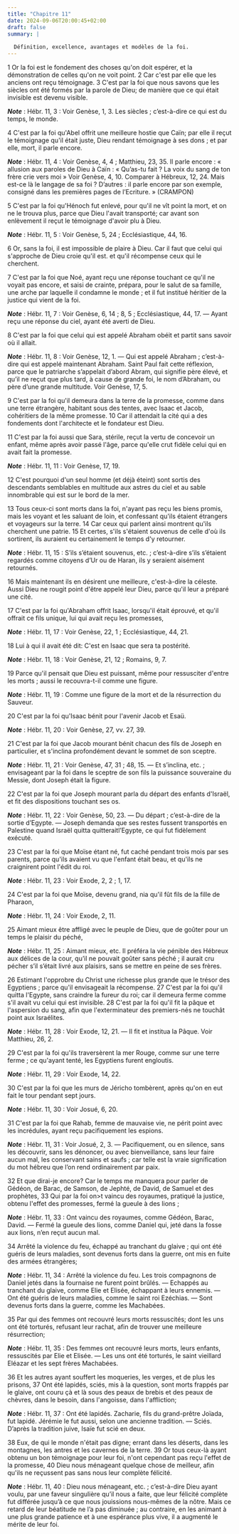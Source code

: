 ```yaml
---
title: "Chapitre 11"
date: 2024-09-06T20:00:45+02:00
draft: false
summary: |
  
  Définition, excellence, avantages et modèles de la foi.
---
```



1 Or la foi est le fondement des choses qu'on doit espérer, et la démonstration de celles qu'on ne voit point. 2 Car c'est par elle que les anciens ont reçu témoignage. 3 C'est par la foi que nous savons que les siècles ont été formés par la parole de Dieu; de manière que ce qui était invisible est devenu visible.

***Note*** :  Hébr. 11, 3 : Voir Genèse, 1, 3. Les siècles ; c’est-à-dire ce qui est du temps, le monde.


4 C'est par la foi qu'Abel offrit une meilleure hostie que Caïn; par elle il reçut le témoignage qu'il était juste, Dieu rendant témoignage à ses dons ; et par elle, mort, il parle encore.

***Note*** :  Hébr. 11, 4 : Voir Genèse, 4, 4 ; Matthieu, 23, 35. Il parle encore : « allusion aux paroles de Dieu à Caïn : « Qu’as-tu fait ? La voix du sang de ton frère crie vers moi » Voir Genèse, 4, 10. Comparer à Hébreux, 12, 24. Mais est-ce là le langage de sa foi ? D’autres : il parle encore par son exemple, consigné dans les premières pages de l’Ecriture. » (CRAMPON)


5 C'est par la foi qu'Hénoch fut enlevé, pour qu'il ne vît point la mort, et on ne le trouva plus, parce que Dieu l'avait transporté; car avant son enlèvement il reçut le témoignage d'avoir plu à Dieu.

***Note*** :  Hébr. 11, 5 : Voir Genèse, 5, 24 ; Ecclésiastique, 44, 16.

6 Or, sans la foi, il est impossible de plaire à Dieu. Car il faut que celui qui s'approche de Dieu croie qu'il est. et qu'il récompense ceux qui le cherchent.


7 C'est par la foi que Noé, ayant reçu une réponse touchant ce qu'il ne voyait pas encore, et saisi de crainte, prépara, pour le salut de sa famille, une arche par laquelle il condamne le monde ; et il fut institué héritier de la justice qui vient de la foi.

***Note*** :  Hébr. 11, 7 : Voir Genèse, 6, 14 ; 8, 5 ; Ecclésiastique, 44, 17. ― Ayant reçu une réponse du ciel, ayant été averti de Dieu.


8 C'est par la foi que celui qui est appelé Abraham obéit et partit sans savoir où il allait.

***Note*** :  Hébr. 11, 8 : Voir Genèse, 12, 1. ― Qui est appelé Abraham ; c’est-à-dire qui est appelé maintenant Abraham. Saint Paul fait cette réflexion, parce que le patriarche s’appelait d’abord Abram, qui signifie père élevé, et qu’il ne reçut que plus tard, à cause de grande foi, le nom d’Abraham, ou père d’une grande multitude. Voir Genèse, 17, 5.

9 C'est par la foi qu'il demeura dans la terre de la promesse, comme dans une terre étrangère, habitant sous des tentes, avec Isaac et Jacob, cohéritiers de la même promesse. 10 Car il attendait la cité qui a des fondements dont l'architecte et le fondateur est Dieu.


11 C'est par la foi aussi que Sara, stérile, reçut la vertu de concevoir un enfant, même après avoir passé l'âge, parce qu'elle crut fidèle celui qui en avait fait la promesse.

***Note*** :  Hébr. 11, 11 : Voir Genèse, 17, 19.

12 C'est pourquoi d'un seul homme (et déjà éteint) sont sortis des descendants semblables en multitude aux astres du ciel et au sable innombrable qui est sur le bord de la mer.


13 Tous ceux-ci sont morts dans la foi, n'ayant pas reçu les biens promis, mais les voyant et les saluant de loin, et confessant qu'ils étaient étrangers et voyageurs sur la terre. 14 Car ceux qui parlent ainsi montrent qu'ils cherchent une patrie. 15 Et certes, s'ils s'étaient souvenus de celle d'où ils sortirent, ils auraient eu certainement le temps d'y retourner.

***Note*** :  Hébr. 11, 15 : S’ils s’étaient souvenus, etc. ; c’est-à-dire s’ils s’étaient regardés comme citoyens d’Ur ou de Haran, ils y seraient aisément retournés.

16 Mais maintenant ils en désirent une meilleure, c'est-à-dire la céleste. Aussi Dieu ne rougit point d'être appelé leur Dieu, parce qu'il leur a préparé une cité.


17 C'est par la foi qu'Abraham offrit Isaac, lorsqu'il était éprouvé, et qu'il offrait ce fils unique, lui qui avait reçu les promesses,

***Note*** :  Hébr. 11, 17 : Voir Genèse, 22, 1 ; Ecclésiastique, 44, 21.

18 Lui à qui il avait été dit: C'est en Isaac que sera ta postérité.

***Note*** :  Hébr. 11, 18 : Voir Genèse, 21, 12 ; Romains, 9, 7.

19 Parce qu'il pensait que Dieu est puissant, même pour ressusciter d'entre les morts ; aussi le recouvra-t-il comme une figure.

***Note*** :  Hébr. 11, 19 : Comme une figure de la mort et de la résurrection du Sauveur.


20 C'est par la foi qu'Isaac bénit pour l'avenir Jacob et Esaü.

***Note*** :  Hébr. 11, 20 : Voir Genèse, 27, vv. 27, 39.

21 C'est par la foi que Jacob mourant bénit chacun des fils de Joseph en particulier, et s'inclina profondément devant le sommet de son sceptre.

***Note*** :  Hébr. 11, 21 : Voir Genèse, 47, 31 ; 48, 15. ― Et s’inclina, etc. ; envisageant par la foi dans le sceptre de son fils la puissance souveraine du Messie, dont Joseph était la figure.

22 C'est par la foi que Joseph mourant parla du départ des enfants d'Israël, et fit des dispositions touchant ses os.

***Note*** :  Hébr. 11, 22 : Voir Genèse, 50, 23. ― Du départ ; c’est-à-dire de la sortie d’Egypte. ― Joseph demanda que ses restes fussent transportés en Palestine quand Israël quitta quitteraitl’Egypte, ce qui fut fidèlement exécuté.


23 C'est par la foi que Moïse étant né, fut caché pendant trois mois par ses parents, parce qu'ils avaient vu que l'enfant était beau, et qu'ils ne craignirent point l'édit du roi.

***Note*** :  Hébr. 11, 23 : Voir Exode, 2, 2 ; 1, 17.

24 C'est par la foi que Moïse, devenu grand, nia qu'il fût fils de la fille de Pharaon,

***Note*** :  Hébr. 11, 24 : Voir Exode, 2, 11.

25 Aimant mieux être affligé avec le peuple de Dieu, que de goûter pour un temps le plaisir du péché,

***Note*** :  Hébr. 11, 25 : Aimant mieux, etc. Il préféra la vie pénible des Hébreux aux délices de la cour, qu’il ne pouvait goûter sans péché ; il aurait cru pécher s’il s’était livré aux plaisirs, sans se mettre en peine de ses frères.

26 Estimant l'opprobre du Christ une richesse plus grande que le trésor des Egyptiens ; parce qu'il envisageait la récompense. 27 C'est par la foi qu'il quitta l'Egypte, sans craindre la fureur du roi; car il demeura ferme comme s'il avait vu celui qui est invisible. 28 C'est par la foi qu'il fit la pâque et l'aspersion du sang, afin que l'exterminateur des premiers-nés ne touchât point aux Israélites.

***Note*** :  Hébr. 11, 28 : Voir Exode, 12, 21. ― Il fit et institua la Pâque. Voir Matthieu, 26, 2.


29 C'est par la foi qu'ils traversèrent la mer Rouge, comme sur une terre ferme ; ce qu'ayant tenté, les Egyptiens furent engloutis.

***Note*** :  Hébr. 11, 29 : Voir Exode, 14, 22.

30 C'est par la foi que les murs de Jéricho tombèrent, après qu'on en eut fait le tour pendant sept jours.

***Note*** :  Hébr. 11, 30 : Voir Josué, 6, 20.

31 C'est par la foi que Rahab, femme de mauvaise vie, ne périt point avec les incrédules, ayant reçu pacifiquement les espions.

***Note*** :  Hébr. 11, 31 : Voir Josué, 2, 3. ― Pacifiquement, ou en silence, sans les découvrir, sans les dénoncer, ou avec bienveillance, sans leur faire aucun mal, les conservant sains et saufs ; car telle est la vraie signification du mot hébreu que l’on rend ordinairement par paix.


32 Et que dirai-je encore? Car le temps me manquera pour parler de Gédéon, de Barac, de Samson, de Jephté, de David, de Samuel et des prophètes, 33 Qui par la foi on>t vaincu des royaumes, pratiqué la justice, obtenu l'effet des promesses, fermé la gueule à des lions ;

***Note*** :  Hébr. 11, 33 : Ont vaincu des royaumes, comme Gédéon, Barac, David. ― Fermé la gueule des lions, comme Daniel qui, jeté dans la fosse aux lions, n’en reçut aucun mal.

34 Arrêté la violence du feu, échappé au tranchant du glaive ; qui ont été guéris de leurs maladies, sont devenus forts dans la guerre, ont mis en fuite des armées étrangères;

***Note*** :  Hébr. 11, 34 : Arrêté la violence du feu. Les trois compagnons de Daniel jetés dans la fournaise ne furent point brûlés. ― Echappés au tranchant du glaive, comme Elie et Elisée, échappant à leurs ennemis. ― Ont été guéris de leurs maladies, comme le saint roi Ezéchias. ― Sont devenus forts dans la guerre, comme les Machabées.

35 Par qui des femmes ont recouvré leurs morts ressuscités; dont les uns ont été torturés, refusant leur rachat, afin de trouver une meilleure résurrection;

***Note*** :  Hébr. 11, 35 : Des femmes ont recouvré leurs morts, leurs enfants, ressuscités par Elie et Elisée. ― Les uns ont été torturés, le saint vieillard Eléazar et les sept frères Machabées.

36 Et les autres ayant souffert les moqueries, les verges, et de plus les prisons, 37 Ont été lapidés, sciés, mis à la question, sont morts frappés par le glaive, ont couru çà et là sous des peaux de brebis et des peaux de chèvres, dans le besoin, dans l'angoisse, dans l'affliction;

***Note*** :  Hébr. 11, 37 : Ont été lapidés. Zacharie, fils du grand-prêtre Joïada, fut lapidé. Jérémie le fut aussi, selon une ancienne tradition. ― Sciés. D’après la tradition juive, Isaïe fut scié en deux.

38 Eux, de qui le monde n'était pas digne; errant dans les déserts, dans les montagnes, les antres et les cavernes de la terre. 39 Or tous ceux-là ayant obtenu un bon témoignage pour leur foi, n'ont cependant pas reçu l'effet de la promesse, 40 Dieu nous ménageant quelque chose de meilleur, afin qu'ils ne reçussent pas sans nous leur complète félicité.

***Note*** :  Hébr. 11, 40 : Dieu nous ménageant, etc. ; c’est-à-dire Dieu ayant voulu, par une faveur singulière qu’il nous a faite, que leur félicité complète fut différée jusqu’à ce que nous jouissions nous-mêmes de la nôtre. Mais ce retard de leur béatitude ne l’a pas diminuée ; au contraire, en les animant à une plus grande patience et à une espérance plus vive, il a augmenté le mérite de leur foi.

